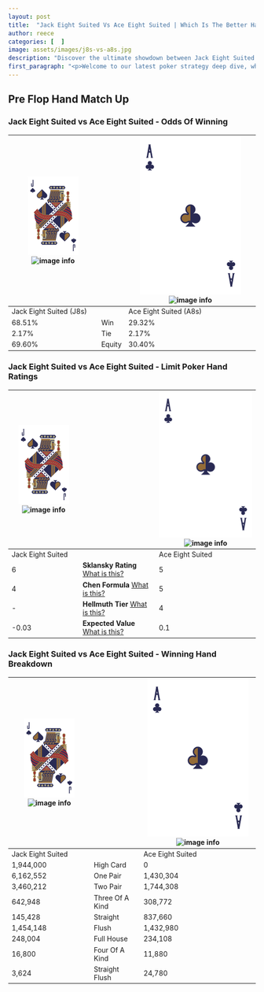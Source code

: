 ```yaml
---
layout: post
title:  "Jack Eight Suited Vs Ace Eight Suited | Which Is The Better Hand In Poker? A Complete Guide"
author: reece
categories: [  ]
image: assets/images/j8s-vs-a8s.jpg
description: "Discover the ultimate showdown between Jack Eight Suited and Ace Eight Suited in poker! Uncover the odds, strategies, and scenarios where one hand triumphs over the other. Get ready to up your poker game with this thrilling analysis."
first_paragraph: "<p>Welcome to our latest poker strategy deep dive, where we're pitting two distinct hands against each other in a high-stakes showdown: Jack Eight Suited vs Ace Eight Suited.</p><p>In the dynamic world of poker, every decision counts, and knowing which hand holds the upper hand is key to your success at the table.</p><p>In this article, we'll dissect these two hands, explore the scenarios where one dominates the other, and equip you with the knowledge to make strategic choices that can tip the odds in your favor.</p><p>Get ready to unravel the intriguing dynamics of these poker hands and elevate your game to new heights.</p>"
---
```




[comment]: # (sp0)

## Pre Flop Hand Match Up

<div class="table hand-ratings" markdown="1"> 



### Jack Eight Suited vs Ace Eight Suited - Odds Of Winning


    
| ![image info](assets/images/hand1/J.png) ![image info](assets/images/hand1/8s.png) |  | ![image info](assets/images/hand2/A.png) ![image info](assets/images/hand2/8s.png) |
| -------- | -------- | -------- |
| Jack Eight Suited (J8s) |  | Ace Eight Suited (A8s) |
| 68.51% | Win | 29.32% |
| 2.17% | Tie | 2.17% |
| 69.60% | Equity | 30.40% |




[comment]: # (sp1)



### Jack Eight Suited vs Ace Eight Suited - Limit Poker Hand Ratings


    
| ![image info](assets/images/hand1/J.png) ![image info](assets/images/hand1/8s.png) |  | ![image info](assets/images/hand2/A.png) ![image info](assets/images/hand2/8s.png) |
| -------- | -------- | -------- |
| Jack Eight Suited |  | Ace Eight Suited |
| 6 | **Sklansky Rating** [What is this?](/sklansky-rating-explained) | 5 |
| 4 | **Chen Formula** [What is this?](/chen-formula-explained) | 5 |
| - | **Hellmuth Tier** [What is this?](/Hellmuth-tier-explained) | 4 |
| -0.03 | **Expected Value** [What is this?](/expected-value-explained) | 0.1 |




[comment]: # (sp2)



### Jack Eight Suited vs Ace Eight Suited - Winning Hand Breakdown


    
| ![image info](assets/images/hand1/J.png) ![image info](assets/images/hand1/8s.png) |  | ![image info](assets/images/hand2/A.png) ![image info](assets/images/hand2/8s.png) |
| -------- | -------- | -------- |
| Jack Eight Suited |  | Ace Eight Suited |
| 1,944,000 | High Card | 0 |
| 6,162,552 | One Pair | 1,430,304 |
| 3,460,212 | Two Pair | 1,744,308 |
| 642,948 | Three Of A Kind | 308,772 |
| 145,428 | Straight | 837,660 |
| 1,454,148 | Flush | 1,432,980 |
| 248,004 | Full House | 234,108 |
| 16,800 | Four Of A Kind | 11,880 |
| 3,624 | Straight Flush | 24,780 |




[comment]: # (sp3)



</div>

[comment]: # (sp4)



[comment]: # (sp5)

